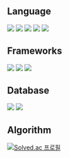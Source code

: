 **Language**
---
<p align="left">
  <img src="https://img.shields.io/badge/java-%23007396.svg?&style=for-the-badge&logo=java&logoColor=white" />
  <img src="https://img.shields.io/badge/c%2B%2B-%2300599C.svg?&style=for-the-badge&logo=c%2B%2B&logoColor=white" />
  <img src="https://img.shields.io/badge/python-%233776AB.svg?&style=for-the-badge&logo=python&logoColor=white" />
  <img src="https://img.shields.io/badge/dart-%230175C2.svg?&style=for-the-badge&logo=dart&logoColor=white" />
  <img src="https://img.shields.io/badge/javascript-%23F7DF1E.svg?&style=for-the-badge&logo=javascript&logoColor=black" />
</p>

**Frameworks**
---
<p align="left">
  <img src="https://img.shields.io/badge/spring-%236DB33F.svg?&style=for-the-badge&logo=spring&logoColor=white" />
  <img src="https://img.shields.io/badge/flutter-%2302569B.svg?&style=for-the-badge&logo=flutter&logoColor=white" />
  <img src="https://img.shields.io/badge/react-%2361DAFB.svg?&style=for-the-badge&logo=react&logoColor=black" />
</p>

**Database**
---
<p align="left">
  <img src="https://img.shields.io/badge/mysql-%234479A1.svg?&style=for-the-badge&logo=mysql&logoColor=white" />
  <img src="https://img.shields.io/badge/mongodb-%2347A248.svg?&style=for-the-badge&logo=mongodb&logoColor=white" />
</p>

**Algorithm**
---
[![Solved.ac
프로필](http://mazassumnida.wtf/api/generate_badge?boj={didskfo})](https://solved.ac/{didskfo})

<!--
**didskfo/didskfo** is a ✨ _special_ ✨ repository because its `README.md` (this file) appears on your GitHub profile.

Here are some ideas to get you started:

- 🔭 I’m currently working on ...
- 🌱 I’m currently learning ...
- 👯 I’m looking to collaborate on ...
- 🤔 I’m looking for help with ...
- 💬 Ask me about ...
- 📫 How to reach me: ...
- 😄 Pronouns: ...
- ⚡ Fun fact: ...
-->
